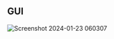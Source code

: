 ## GUI

![Screenshot 2024-01-23 060307](https://github.com/osrs-bots/osrs-python-bot-runner/assets/8730037/fbb7364c-ec34-4dd5-a7b5-354d98585b7f)
